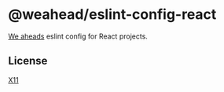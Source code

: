 # @weahead/eslint-config-react

[We aheads](https://www.weahead.se/) eslint config for React projects.

## License

[X11](LICENSE)